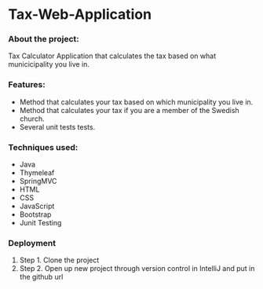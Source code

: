 <h1>Tax-Web-Application</h1>

<h3>About the project:</h2>
<p>Tax Calculator Application that
calculates the tax based on what municicipality you live in.</p>

<h3> Features:</h3>
<ul>
<li>Method that calculates your tax based on which municipality you live in.</li>
<li>Method that calculates your tax if you are a member of the Swedish church.</li>
<li>Several unit tests tests.</li>
</ul>

<h3>Techniques used:</h3>
<ul>
<li>Java</li>
<li>Thymeleaf</li>
<li>SpringMVC</li>
<li>HTML</li>
<li>CSS</li>
<li>JavaScript</li>
<li>Bootstrap</li>
<li>Junit Testing</li>
</ul>
<h3>Deployment</h3>
<ol>
<li>Step 1. Clone the project</li>
<li>Step 2. Open up new project through version control in IntelliJ and put in the github url</li>
</ol>
